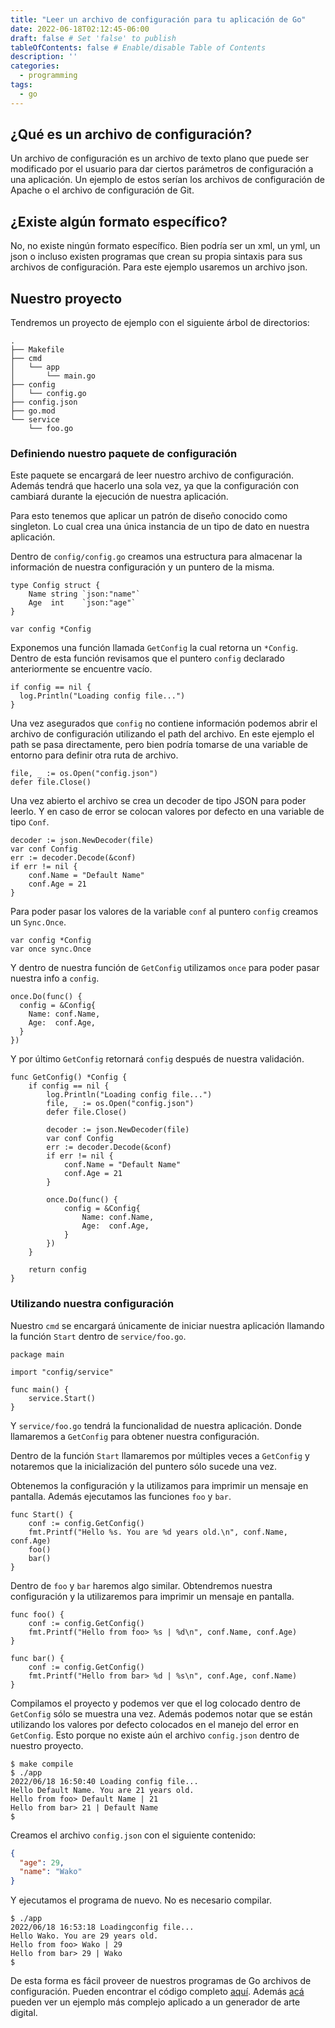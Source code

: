 ```yaml
---
title: "Leer un archivo de configuración para tu aplicación de Go"
date: 2022-06-18T02:12:45-06:00
draft: false # Set 'false' to publish
tableOfContents: false # Enable/disable Table of Contents
description: ''
categories:
  - programming
tags:
  - go
---
```


## ¿Qué es un archivo de configuración?

Un archivo de configuración es un archivo de texto plano que puede ser modificado por el usuario para dar ciertos parámetros de configuración a una aplicación. Un ejemplo de estos serían los archivos de configuración de Apache o el archivo de configuración de Git.

## ¿Existe algún formato específico?

No, no existe ningún formato específico. Bien podría ser un xml, un yml, un json o incluso existen programas que crean su propia sintaxis para sus archivos de configuración. Para este ejemplo usaremos un archivo json.

## Nuestro proyecto

Tendremos un proyecto de ejemplo con el siguiente árbol de directorios:

```shell
.
├── Makefile
├── cmd
│   └── app
│       └── main.go
├── config
│   └── config.go
├── config.json
├── go.mod
└── service
    └── foo.go
```

### Definiendo nuestro paquete de configuración

Este paquete se encargará de leer nuestro archivo de configuración. Además tendrá que hacerlo una sola vez, ya que la configuración con cambiará durante la ejecución de nuestra aplicación.

Para esto tenemos que aplicar un patrón de diseño conocido como singleton. Lo cual crea una única instancia de un tipo de dato en nuestra aplicación.

Dentro de `config/config.go` creamos una estructura para almacenar la información de nuestra configuración y un puntero de la misma.

```golang
type Config struct {
	Name string `json:"name"`
	Age  int    `json:"age"`
}

var config *Config
```

Exponemos una función llamada `GetConfig` la cual retorna un `*Config`. Dentro de esta función revisamos que el puntero `config` declarado anteriormente se encuentre vacío.

```golang
if config == nil {
  log.Println("Loading config file...")
}
```

Una vez asegurados que `config` no contiene información podemos abrir el archivo de configuración utilizando el path del archivo. En este ejemplo el path se pasa directamente, pero bien podría tomarse de una variable de entorno para definir otra ruta de archivo.

```golang
file, _ := os.Open("config.json")
defer file.Close()
```

Una vez abierto el archivo se crea un decoder de tipo JSON para poder leerlo. Y en caso de error se colocan valores por defecto en una variable de tipo `Conf`.

```golang
decoder := json.NewDecoder(file)
var conf Config
err := decoder.Decode(&conf)
if err != nil {
	conf.Name = "Default Name"
	conf.Age = 21
}
```

Para poder pasar los valores de la variable `conf` al puntero `config` creamos un `Sync.Once`.

```golang
var config *Config
var once sync.Once
```

Y dentro de nuestra función de `GetConfig` utilizamos `once` para poder pasar nuestra info a `config`.

```golang
once.Do(func() {
  config = &Config{
    Name: conf.Name,
    Age:  conf.Age,
  }
})
```

Y por último `GetConfig` retornará `config` después de nuestra validación.

```golang
func GetConfig() *Config {
	if config == nil {
		log.Println("Loading config file...")
		file, _ := os.Open("config.json")
		defer file.Close()

		decoder := json.NewDecoder(file)
		var conf Config
		err := decoder.Decode(&conf)
		if err != nil {
			conf.Name = "Default Name"
			conf.Age = 21
		}

		once.Do(func() {
			config = &Config{
				Name: conf.Name,
				Age:  conf.Age,
			}
		})
	}

	return config
}
```

### Utilizando nuestra configuración

Nuestro `cmd` se encargará únicamente de iniciar nuestra aplicación llamando la función `Start` dentro de `service/foo.go`.

```golang
package main

import "config/service"

func main() {
	service.Start()
}
```

Y `service/foo.go` tendrá la funcionalidad de nuestra aplicación. Donde llamaremos a `GetConfig` para obtener nuestra configuración. 

Dentro de la función `Start` llamaremos por múltiples veces a `GetConfig` y notaremos que la inicialización del puntero sólo sucede una vez.

Obtenemos la configuración y la utilizamos para imprimir un mensaje en pantalla. Además ejecutamos las funciones `foo` y `bar`.

```golang
func Start() {
	conf := config.GetConfig()
	fmt.Printf("Hello %s. You are %d years old.\n", conf.Name, conf.Age)
	foo()
	bar()
}
```

Dentro de `foo` y `bar` haremos algo similar. Obtendremos nuestra configuración y la utilizaremos para imprimir un mensaje en pantalla.

```golang
func foo() {
	conf := config.GetConfig()
	fmt.Printf("Hello from foo> %s | %d\n", conf.Name, conf.Age)
}

func bar() {
	conf := config.GetConfig()
	fmt.Printf("Hello from bar> %d | %s\n", conf.Age, conf.Name)
}
```

Compilamos el proyecto y podemos ver que el log colocado dentro de `GetConfig` sólo se muestra una vez. Además podemos notar que se están utilizando los valores por defecto colocados en el manejo del error en `GetConfig`. Esto porque no existe aún el archivo `config.json` dentro de nuestro proyecto.

```shell
$ make compile
$ ./app                
2022/06/18 16:50:40 Loading config file...
Hello Default Name. You are 21 years old.
Hello from foo> Default Name | 21
Hello from bar> 21 | Default Name
$ 
```
Creamos el archivo `config.json` con el siguiente contenido:

```json
{
  "age": 29,
  "name": "Wako"
}
```

Y ejecutamos el programa de nuevo. No es necesario compilar.

```shell
$ ./app      
2022/06/18 16:53:18 Loadingconfig file...
Hello Wako. You are 29 years old.
Hello from foo> Wako | 29
Hello from bar> 29 | Wako
$
```

De esta forma es fácil proveer de nuestros programas de Go archivos de configuración. Pueden encontrar el código completo [aquí](https://github.com/4k1k0/examplesGo/tree/main/config). Además [acá](https://github.com/4k1k0/gopher-glitch) pueden ver un ejemplo más complejo aplicado a un generador de arte digital.
